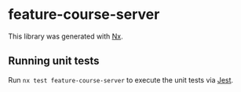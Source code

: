 # feature-course-server

This library was generated with [Nx](https://nx.dev).

## Running unit tests

Run `nx test feature-course-server` to execute the unit tests via [Jest](https://jestjs.io).
